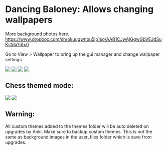 # Dancing Baloney: Allows changing wallpapers

More background photos here. https://www.dropbox.com/sh/okuugwnbu5ip1so/AAB1CJwAjGgwGbVEJdSuKsfda?dl=0

Go to View > Wallpaper to bring up the gui manager and change wallpaper settings.

<img src="https://github.com/lovac42/DancingBaloney/blob/master/screenshots/scr_sheep.gif?raw=true" />  

<img src="https://github.com/lovac42/DancingBaloney/blob/master/screenshots/scr_rpg.gif?raw=true" />  

<img src="https://github.com/lovac42/DancingBaloney/blob/master/screenshots/scr_mario.png?raw=true" />  

<img src="https://github.com/lovac42/DancingBaloney/blob/master/screenshots/scr_text.jpg?raw=true" />  

## Chess themed mode:

<img src="https://github.com/lovac42/DancingBaloney/blob/master/screenshots/chess1.png?raw=true" /> <img src="https://github.com/lovac42/DancingBaloney/blob/master/screenshots/chess2.png?raw=true" />  

## Warning:
All custom themes added to the themes folder will be auto deleted on upgrades by Anki. Make sure to backup custom themes. This is not the same as background images in the user_files folder which is save from upgrades.

